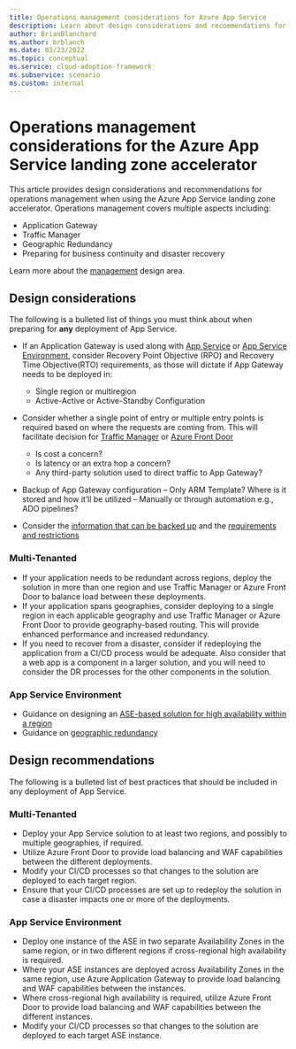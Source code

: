 ```yaml
---
title: Operations management considerations for Azure App Service
description: Learn about design considerations and recommendations for operations management in the Azure App Service landing zone accelerator
author: BrianBlanchard
ms.author: brblanch
ms.date: 03/23/2022
ms.topic: conceptual
ms.service: cloud-adoption-framework
ms.subservice: scenario
ms.custom: internal
---
```


# Operations management considerations for the Azure App Service landing zone accelerator

This article provides design considerations and recommendations for operations management when using the Azure App Service landing zone accelerator. Operations management covers multiple aspects including:

- Application Gateway
- Traffic Manager
- Geographic Redundancy
- Preparing for business continuity and disaster recovery

Learn more about the [management](/azure/cloud-adoption-framework/ready/landing-zone/design-area/management) design area.

## Design considerations

The following is a bulleted list of things you must think about when preparing for **any** deployment of App Service.

- If an Application Gateway is used along with [App Service](/azure/app-service/networking/app-gateway-with-service-endpoints) or [App Service Environment](/azure/app-service/environment/integrate-with-application-gateway#:~:text=The%20integration%20of%20the%20application%20gateway%20with%20the,specific%20apps%20in%20your%20ILB%20App%20Service%20Environment.), consider Recovery Point Objective (RPO) and Recovery Time Objective(RTO) requirements, as those will dictate if App Gateway needs to be deployed in:
  - Single region or multiregion
  - Active-Active or Active-Standby Configuration

- Consider whether a single point of entry or multiple entry points is required based on where the requests are coming from. This will facilitate decision for [Traffic Manager](/azure/traffic-manager/traffic-manager-overview) or [Azure Front Door](/azure/frontdoor/front-door-overview)
  - Is cost a concern?
  - Is latency or an extra hop a concern?
  - Any third-party solution used to direct traffic to App Gateway?
- Backup of App Gateway configuration – Only ARM Template? Where is it stored and how it’ll be utilized – Manually or through automation e.g., ADO pipelines?
- Consider the [information that can be backed up](/azure/app-service/manage-backup#what-gets-backed-up) and the [requirements and restrictions](/azure/app-service/manage-backup#requirements-and-restrictions)

### Multi-Tenanted

- If your application needs to be redundant across regions, deploy the solution in more than one region and use Traffic Manager or Azure Front Door to balance load between these deployments.
- If your application spans geographies, consider deploying to a single region in each applicable geography and use Traffic Manager or Azure Front Door to provide geography-based routing.  This will provide enhanced performance and increased redundancy.
- If you need to recover from a disaster, consider if redeploying the application from a CI/CD process would be adequate.  Also consider that a web app is a component in a larger solution, and you will need to consider the DR processes for the other components in the solution.

### App Service Environment

- Guidance on designing an [ASE-based solution for high availability within a region](/azure/architecture/reference-architectures/enterprise-integration/ase-high-availability-deployment)
- Guidance on [geographic redundancy](/azure/app-service/environment/app-service-app-service-environment-geo-distributed-scale)

## Design recommendations

The following is a bulleted list of best practices that should be included in any deployment of App Service.

### Multi-Tenanted

- Deploy your App Service solution to at least two regions, and possibly to multiple geographies, if required.
- Utilize Azure Front Door to provide load balancing and WAF capabilities between the different deployments.
- Modify your CI/CD processes so that changes to the solution are deployed to each target region.
- Ensure that your CI/CD processes are set up to redeploy the solution in case a disaster impacts one or more of the deployments.

### App Service Environment

- Deploy one instance of the ASE in two separate Availability Zones in the same region, or in two different regions if cross-regional high availability is required.
- Where your ASE instances are deployed across Availability Zones in the same region, use Azure Application Gateway to provide load balancing and WAF capabilities between the instances.
- Where cross-regional high availability is required, utilize Azure Front Door to provide load balancing and WAF capabilities between the different instances.
- Modify your CI/CD processes so that changes to the solution are deployed to each target ASE instance.

